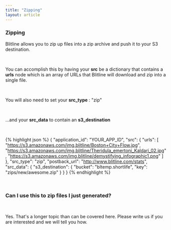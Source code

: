 ```yaml
---
title: "Zipping"
layout: article
---
```


### Zipping

Blitline allows you to zip up files into a zip archive and push it to your S3 destination.

<br/>

You can accomplish this by having your **src** be a dictionary that contains a **urls** node which is an array of URLs that Blitline will download and zip into a single file.

<br/>

You will also need to set your **src_type** : "zip"

<br/>

...and your **src_data** to contain an **s3_destination**

<br/>

{% highlight json %}
{
    "application_id": "YOUR_APP_ID",
    "src": {
        "urls": [
            "https://s3.amazonaws.com/img.blitline/Boston+City+Flow.jpg",
            "https://s3.amazonaws.com/img.blitline/Theridula_emertoni_Kaldari_02.jpg",
            "https://s3.amazonaws.com/img.blitline/demystifying_infographic1.png"
        ]
    },
    "src_type": "zip",
    "postback_url": "http://www.blitline.com/stats",
    "src_data": {
        "s3_destination": {
            "bucket": "bltemp.shortlife",
            "key": "zips/new/awesome.zip"
        }
    }
}
{% endhighlight %}

<br/>

### Can I use this to zip files I just generated?

<br/>

Yes. That's a longer topic than can be covered here. Please write us if you are interested and we will tell you how.


